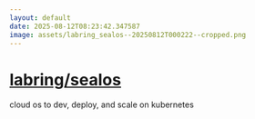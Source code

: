 ```yaml
---
layout: default
date: 2025-08-12T08:23:42.347587
image: assets/labring_sealos--20250812T000222--cropped.png
---
```


# [labring/sealos](https://github.com/labring/sealos)

cloud os to dev, deploy, and scale on kubernetes
